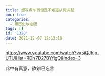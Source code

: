 ```yaml
---
title: 想写点东西但是不知道从何讲起
poc: true
categories:
  - 黑历史与垃圾
tags: []
id: '1328'
date: 2021-12-07 12:13:16
---
```


https://www.youtube.com/watch?v=siQJhIp-UTU&list=RDh7D27BYfjgQ&index=3

此中有真意，欲辨已忘言